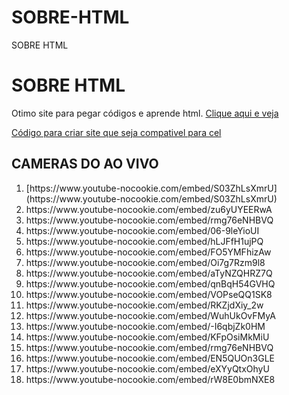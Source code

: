 # SOBRE-HTML
SOBRE HTML


<h1> SOBRE HTML</h1>

Otimo site para pegar códigos e aprende html. [Clique aqui e veja](https://www.w3schools.com/html/default.asp)

[Código para criar site que seja compativel para cel](https://www.w3schools.com/w3css/tryit.asp?filename=tryw3css_mobile_basic)





<H2>CAMERAS DO AO VIVO</H2>
<ol>
  <li>
[https://www.youtube-nocookie.com/embed/S03ZhLsXmrU](https://www.youtube-nocookie.com/embed/S03ZhLsXmrU)
  </li>
    
  <li>
https://www.youtube-nocookie.com/embed/zu6yUYEERwA
  </li>
  
  <li>
https://www.youtube-nocookie.com/embed/rmg76eNHBVQ
  </li>
  
  <li>
https://www.youtube-nocookie.com/embed/06-9leYioUI
  </li>
  
  <li>
https://www.youtube-nocookie.com/embed/hLJFfH1ujPQ
  </li>
  
  <li>
https://www.youtube-nocookie.com/embed/FO5YMFhizAw
  </li>
  
  <li>
https://www.youtube-nocookie.com/embed/Oi7g7Rzm9l8
  </li>
  
  <li>
https://www.youtube-nocookie.com/embed/aTyNZQHRZ7Q
  </li>
     
  <li>
https://www.youtube-nocookie.com/embed/qnBqH54GVHQ
  </li>
  
  <li>
https://www.youtube-nocookie.com/embed/VOPseQQ1SK8
  </li>

  <li>
https://www.youtube-nocookie.com/embed/RKZjdXiy_2w
  </li>
  
  <li>
https://www.youtube-nocookie.com/embed/WuhUkOvFMyA
  </li>
          
  <li>
https://www.youtube-nocookie.com/embed/-I6qbjZk0HM
  </li>
  
  <li>
https://www.youtube-nocookie.com/embed/KFpOsiMkMiU
  </li>
  
  <li>
https://www.youtube-nocookie.com/embed/rmg76eNHBVQ
  </li>
  
  <li>
https://www.youtube-nocookie.com/embed/EN5QUOn3GLE
  </li>
  
  <li>
https://www.youtube-nocookie.com/embed/eXYyQtxOhyU
  </li>

  <li>
https://www.youtube-nocookie.com/embed/rW8E0bmNXE8
  </li>
  
             
  
</ol>  






